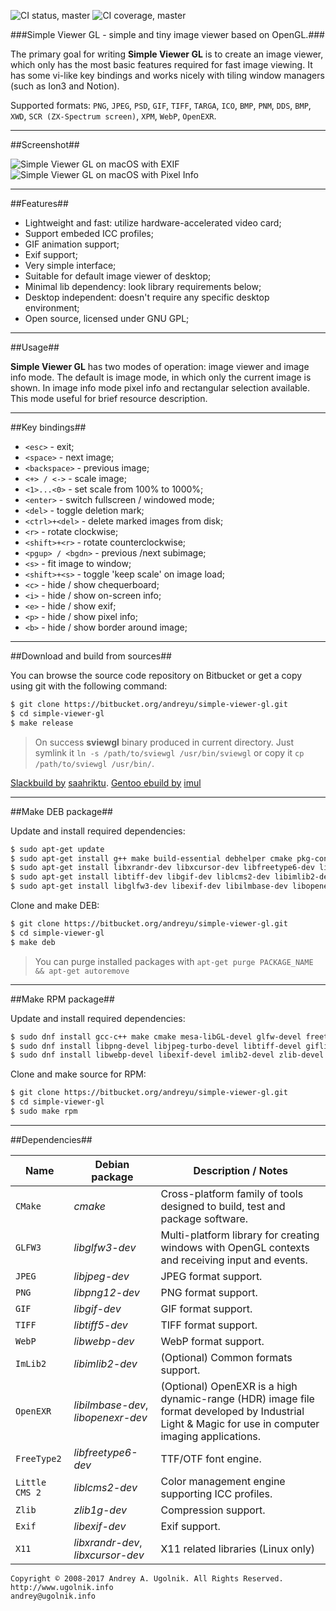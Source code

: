 ![CI status, master](https://api.shippable.com/projects/5894665c8d80360f008b75d4/badge?branch=master)
![CI coverage, master](https://api.shippable.com/projects/5894665c8d80360f008b75d4/coverageBadge?branch=master)

###Simple Viewer GL - simple and tiny image viewer based on OpenGL.###

The primary goal for writing **Simple Viewer GL** is to create an image viewer, which only has the most basic features required for fast image viewing. It has some vi-like key bindings and works nicely with tiling window managers (such as Ion3 and Notion).

Supported formats: `PNG`, `JPEG`, `PSD`, `GIF`, `TIFF`, `TARGA`, `ICO`, `BMP`, `PNM`, `DDS`, `BMP`, `XWD`, `SCR (ZX-Spectrum screen)`, `XPM`, `WebP`, `OpenEXR`.

***
##Screenshot##

![Simple Viewer GL on macOS with EXIF](https://bitbucket.org/andreyu/simple-viewer-gl/downloads/sviewgl-macos_2.png)
![Simple Viewer GL on macOS with Pixel Info](https://bitbucket.org/andreyu/simple-viewer-gl/downloads/sviewgl-macos_3.png)

***
##Features##

* Lightweight and fast: utilize hardware-accelerated video card;
* Support embeded ICC profiles;
* GIF animation support;
* Exif support;
* Very simple interface;
* Suitable for default image viewer of desktop;
* Minimal lib dependency: look library requirements below;
* Desktop independent: doesn't require any specific desktop environment;
* Open source, licensed under GNU GPL;

***
##Usage##

**Simple Viewer GL** has two modes of operation: image viewer and image info mode. The default is image mode, in which only the current image is shown. In image info mode pixel info and rectangular selection available. This mode useful for brief resource description.

***
##Key bindings##

* `<esc>`           - exit;
* `<space>`         - next image;
* `<backspace>`     - previous image;
* `<+> / <->`       - scale image;
* `<1>...<0>`       - set scale from 100% to 1000%;
* `<enter>`         - switch fullscreen / windowed mode;
* `<del>`           - toggle deletion mark;
* `<ctrl>+<del>`    - delete marked images from disk;
* `<r>`             - rotate clockwise;
* `<shift>+<r>`     - rotate counterclockwise;
* `<pgup> / <bgdn>` - previous /next subimage;
* `<s>`             - fit image to window;
* `<shift>+<s>`     - toggle 'keep scale' on image load;
* `<c>`             - hide / show chequerboard;
* `<i>`             - hide / show on-screen info;
* `<e>`             - hide / show exif;
* `<p>`             - hide / show pixel info;
* `<b>`             - hide / show border around image;

***
##Download and build from sources##

You can browse the source code repository on Bitbucket or get a copy using git with the following command:

```bash
$ git clone https://bitbucket.org/andreyu/simple-viewer-gl.git
$ cd simple-viewer-gl
$ make release
```
> On success **sviewgl** binary produced in current directory. Just symlink it `ln -s /path/to/sviewgl /usr/bin/sviewgl` or copy it `cp /path/to/sviewgl /usr/bin/`.

[Slackbuild by](https://github.com/saahriktu/saahriktu-slackbuilds/tree/master/simple-viewer-gl) [saahriktu](https://www.linux.org.ru/people/saahriktu/profile).
[Gentoo ebuild by](https://gogs.lumi.pw/mike/portage/src/master/media-gfx/simpleviewer-gl) [imul](https://www.linux.org.ru/people/imul/profile)

***
##Make DEB package##

Update and install required dependencies:
```bash
$ sudo apt-get update
$ sudo apt-get install g++ make build-essential debhelper cmake pkg-config libgl1-mesa-dev
$ sudo apt-get install libxrandr-dev libxcursor-dev libfreetype6-dev libjpeg-dev
$ sudo apt-get install libtiff-dev libgif-dev liblcms2-dev libimlib2-dev libwebp-dev
$ sudo apt-get install libglfw3-dev libexif-dev libilmbase-dev libopenexr-dev
```

Clone and make DEB:
```bash
$ git clone https://bitbucket.org/andreyu/simple-viewer-gl.git
$ cd simple-viewer-gl
$ make deb
```

> You can purge installed packages with `apt-get purge PACKAGE_NAME && apt-get autoremove`

***
##Make RPM package##

Update and install required dependencies:
```bash
$ sudo dnf install gcc-c++ make cmake mesa-libGL-devel glfw-devel freetype-devel
$ sudo dnf install libpng-devel libjpeg-turbo-devel libtiff-devel giflib-devel lcms2-devel
$ sudo dnf install libwebp-devel libexif-devel imlib2-devel zlib-devel ilmbase-devel OpenEXR-devel
```

Clone and make source for RPM:
```bash
$ git clone https://bitbucket.org/andreyu/simple-viewer-gl.git
$ cd simple-viewer-gl
$ sudo make rpm
```

***
##Dependencies##

 Name          | Debian package                     | Description / Notes
---------------|------------------------------------|---------------------
`CMake`        | *cmake*                            | Cross-platform family of tools designed to build, test and package software.
`GLFW3`        | *libglfw3-dev*                     | Multi-platform library for creating windows with OpenGL contexts and receiving input and events.
`JPEG`         | *libjpeg-dev*                      | JPEG format support.
`PNG`          | *libpng12-dev*                     | PNG format support.
`GIF`          | *libgif-dev*                       | GIF format support.
`TIFF`         | *libtiff5-dev*                     | TIFF format support.
`WebP`         | *libwebp-dev*                      | WebP format support.
`ImLib2`       | *libimlib2-dev*                    | (Optional) Common formats support.
`OpenEXR`      | *libilmbase-dev*, *libopenexr-dev* | (Optional) OpenEXR is a high dynamic-range (HDR) image file format developed by Industrial Light & Magic for use in computer imaging applications.
`FreeType2`    | *libfreetype6-dev*                 | TTF/OTF font engine.
`Little CMS 2` | *liblcms2-dev*                     | Color management engine supporting ICC profiles.
`Zlib`         | *zlib1g-dev*                       | Compression support.
`Exif`         | *libexif-dev*                      | Exif support.
`X11`          | *libxrandr-dev*, *libxcursor-dev*  | X11 related libraries (Linux only)

```
Copyright © 2008-2017 Andrey A. Ugolnik. All Rights Reserved.
http://www.ugolnik.info
andrey@ugolnik.info
```